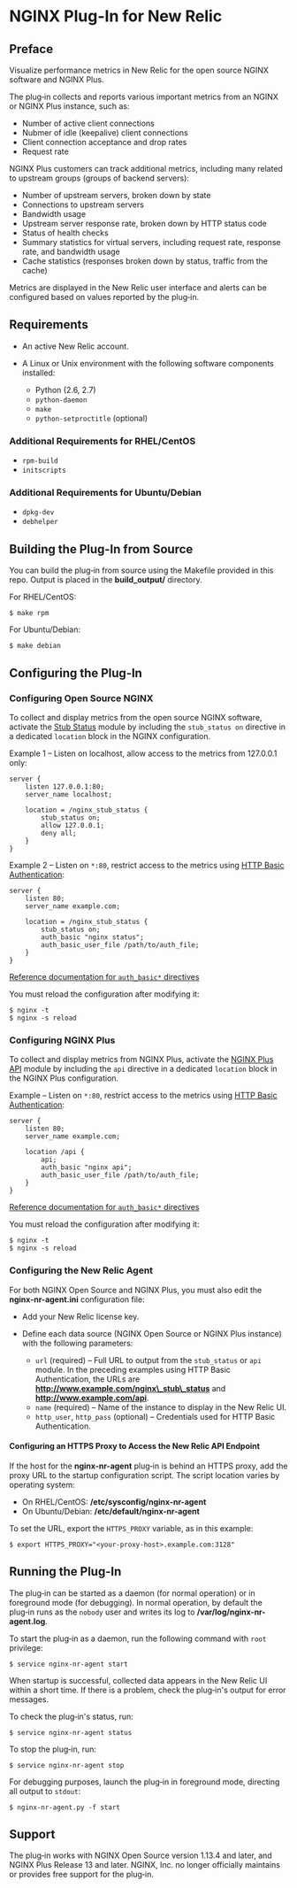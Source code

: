 # NGINX Plug-In for New Relic

## Preface

Visualize performance metrics in New Relic for the open source NGINX software and NGINX&nbsp;Plus. 

The plug&#8209;in collects and reports various important metrics from an NGINX or NGINX&nbsp;Plus instance, such as:

  * Number of active client connections
  * Nubmer of idle (keepalive) client connections
  * Client connection acceptance and drop rates
  * Request rate

NGINX&nbsp;Plus customers can track additional metrics, including many related to upstream groups (groups of backend servers):

   * Number of upstream servers, broken down by state
   * Connections to upstream servers
   * Bandwidth usage
   * Upstream server response rate, broken down by HTTP status code
   * Status of health checks
   * Summary statistics for virtual servers, including request rate, response rate, and bandwidth usage
   * Cache statistics (responses broken down by status, traffic from the cache)

Metrics are displayed in the New Relic user interface and alerts can be configured based on values reported by the plug&#8209;in.

## Requirements

* An active New&nbsp;Relic account.

* A Linux or Unix environment with the following
software components installed:

  * Python (2.6, 2.7)
  * `python-daemon`
  * `make`
  * `python-setproctitle` (optional)

### Additional Requirements for RHEL/CentOS

  * `rpm-build`
  * `initscripts`

### Additional Requirements for Ubuntu/Debian

  * `dpkg-dev`
  * `debhelper`

## Building the Plug-In from Source

You can build the plug&#8209;in from source using the Makefile provided in this repo. Output is placed in the **build_output/** directory.

For RHEL/CentOS:

```
$ make rpm
```

For Ubuntu/Debian:

```
$ make debian
```

## Configuring the Plug-In

### Configuring Open Source NGINX

To collect and display metrics from the open source NGINX software, activate the [Stub Status](https://nginx.org/en/docs/http/ngx_http_stub_status_module.html) module by including the `stub_status on` directive in a dedicated `location` block in the NGINX configuration.

Example 1&nbsp;&ndash; Listen on localhost, allow access to the metrics from 127.0.0.1 only:

```nginx
server {
    listen 127.0.0.1:80;
    server_name localhost;

    location = /nginx_stub_status {
        stub_status on;
        allow 127.0.0.1;
        deny all;
    }
}
```

Example 2&nbsp;&ndash; Listen on `*:80`, restrict access to the metrics using [HTTP Basic Authentication](https://tools.ietf.org/html/rfc7617):

```nginx
server {
    listen 80;
    server_name example.com;

    location = /nginx_stub_status {
        stub_status on;
        auth_basic "nginx status";
        auth_basic_user_file /path/to/auth_file;
    }
}
```

[Reference documentation for `auth_basic*` directives](https://nginx.org/en/docs/http/ngx_http_auth_basic_module.html)

You must reload the configuration after modifying it:

```none
$ nginx -t
$ nginx -s reload
```

### Configuring NGINX Plus

To collect and display metrics from NGINX&nbsp;Plus, activate the [NGINX Plus API](http://nginx.org/en/docs/http/ngx_http_api_module.html) module by including the `api` directive in a dedicated `location` block in the NGINX&nbsp;Plus configuration.

Example&nbsp;&ndash; Listen on `*:80`, restrict access to the metrics using [HTTP Basic Authentication](https://tools.ietf.org/html/rfc2617):

```nginx
server {
    listen 80;
    server_name example.com;

    location /api {
        api;
        auth_basic "nginx api";
        auth_basic_user_file /path/to/auth_file;
    }
}
```

[Reference documentation for `auth_basic*` directives](https://nginx.org/en/docs/http/ngx_http_auth_basic_module.html)

You must reload the configuration after modifying it:

```none
$ nginx -t
$ nginx -s reload
```

### Configuring the New Relic Agent

For both NGINX Open Source and NGINX&nbsp;Plus, you must also edit the <span style="white-space: nowrap;"> **nginx-nr-agent.ini**</span> configuration file:

  * Add your New Relic license key.

  * Define each data source (NGINX Open Source or NGINX Plus instance) with the following parameters:
    * `url` (required)&nbsp;&ndash; Full URL to output from the `stub_status` or `api` module. In the preceding examples using HTTP Basic Authentication, the URLs are **http://www.example.com/nginx\_stub\_status** and **http://www.example.com/api**.
    * `name` (required)&nbsp;&ndash; Name of the instance to display in the New Relic UI.
    * `http_user`, `http_pass` (optional)&nbsp;&ndash; Credentials used for HTTP Basic Authentication.


#### Configuring an HTTPS Proxy to Access the New Relic API Endpoint

If the host for the **nginx-nr-agent** plug&#8209;in is behind an HTTPS proxy, add the proxy URL to the startup configuration script. The script location varies by operating system:

* On RHEL/CentOS: **/etc/sysconfig/nginx-nr-agent**
* On Ubuntu/Debian: **/etc/default/nginx-nr-agent**

To set the URL, export the `HTTPS_PROXY` variable, as in this example:

```none
$ export HTTPS_PROXY="<your-proxy-host>.example.com:3128"
```


## Running the Plug-In

The plug&#8209;in can be started as a daemon (for normal operation) or in foreground mode (for debugging). In normal operation, by default the plug&#8209;in runs as the `nobody` user and writes its log to **/var/log/nginx-nr-agent.log**.

To start the plug&#8209;in as a daemon, run the following command with `root` privilege:

```
$ service nginx-nr-agent start
```

When startup is successful, collected data appears in the New Relic
UI within a short time. If there is a problem, check the plug&#8209;in's output for error messages.

To check the plug&#8209;in's status, run:

```
$ service nginx-nr-agent status
```

To stop the plug&#8209;in, run:

```
$ service nginx-nr-agent stop
```

For debugging purposes, launch the plug&#8209;in in foreground mode, directing all output to `stdout`:

```
$ nginx-nr-agent.py -f start
```

## Support
The plug&#8209;in works with NGINX Open Source version&nbsp;1.13.4 and later, and NGINX&nbsp;Plus Release&nbsp;13 and later. NGINX,&nbsp;Inc. no longer officially maintains or provides free support for the plug&#8209;in.

